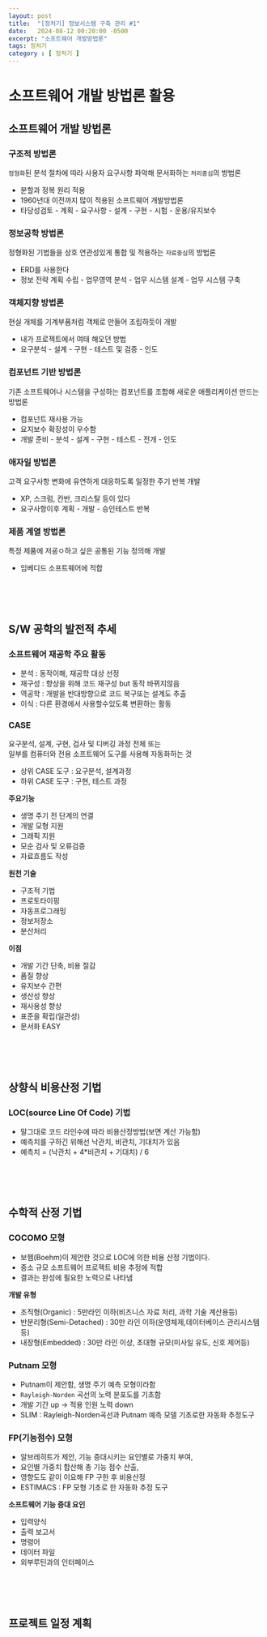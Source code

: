```yaml
---
layout: post
title:  "[정처기] 정보시스템 구축 관리 #1"
date:   2024-08-12 00:20:00 -0500
excerpt: "소프트웨어 개발방법론"
tags: 정처기
category : [ 정처기 ]
---
```


# 소프트웨어 개발 방법론 활용

## 소프트웨어 개발 방법론

### 구조적 방법론


`정형화`된 분석 절차에 따라 사용자 요구사항 파악해 문서화하는 `처리중심`의 방법론


+ 분할과 정복 원리 적용
+ 1960년대 이전까지 많이 적용된 소프트웨어 개발방법론
+ 타당성검토 - 계획 - 요구사항 - 설계 - 구현 - 시험 - 운용/유지보수

### 정보공학 방법론

정형화된 기법들을 상호 연관성있게 통합 및 적용하는 `자료중심`의 방법론

+ ERD를 사용한다
+ 정보 전략 계획 수립 - 업무영역 분석 - 업무 시스템 설계 - 업무 시스템 구축

### 객체지향 방법론

현실 개체를 기계부품처럼 객체로 만들어 조립하듯이 개발

+ 내가 프로젝트에서 여태 해오던 방법
+ 요구분석 - 설계 - 구현 - 테스트 및 검증 - 인도

### 컴포넌트 기반 방법론

기존 소프트웨어나 시스템을 구성하는 컴포넌트를 조합해 새로운 애플리케이션 만드는 방법론

+ 컴포넌트 재사용 가능
+ 요지보수 확장성이 우수함
+ 개발 준비 - 분석 - 설계 - 구현 - 테스트 - 전개 - 인도

### 애자일 방법론

고객 요구사항 변화에 유연하게 대응하도록 일정한 주기 반복 개발

+ XP, 스크럼, 칸반, 크리스탈 등이 있다
+ 요구사항이후 계획 - 개발 - 승인테스트 반복

### 제품 계열 방법론

특정 제품에 저굥ㅇ하고 싶은 공통된 기능 정의해 개발

+ 임베디드 소프트웨어에 적합

<BR>
<BR>
<BR>



## S/W 공학의 발전적 추세

### 소프트웨어 재공학 주요 활동

+ 분석 : 동작이해, 재공학 대상 선정
+ 재구성 : 향상을 위해 코드 재구성 but 동작 바뀌지않음
+ 역공학 : 개발을 반대방향으로 코드 복구또는 설계도 추출
+ 이식 : 다른 환경에서 사용할수있도록 변환하는 활동

### CASE

요구분석, 설계, 구현, 검사 및 디버깅 과정 전체 또는  
일부를 컴퓨터와 전용 소프트웨어 도구를 사용해 자동화하는 것

+ 상위 CASE 도구 : 요구분석, 설계과정
+ 하위 CASE 도구 : 구현, 테스트 과정

**주요기능**  
+ 생명 주기 전 단계의 연결
+ 개발 모형 지원
+ 그래픽 지원
+ 모순 검사 및 오류검증
+ 자료흐름도 작성

**원천 기술**  
+ 구조적 기법
+ 프로토타이핑
+ 자동프로그래밍
+ 정보저장소
+ 분산처리

**이점**  
+ 개발 기간 단축, 비용 절감
+ 품질 향상
+ 유지보수 간편
+ 생산성 향상
+ 재사용성 향상
+ 표준을 확립(일관성)
+ 문서화 EASY


<BR>
<BR>
<BR>

## 상향식 비용산정 기법

### LOC(source Line Of Code) 기법

+ 말그대로 코드 라인수에 따라 비용산정방법(보면 계산 가능함)
+ 예측치를 구하긴 위해선 낙관치, 비관치, 기대치가 있음
+ 예측치 = (낙관치 + 4*비관치 + 기대치) / 6

<BR>
<BR>
<BR>

## 수학적 산정 기법

### COCOMO 모형

+ 보헴(Boehm)이 제안한 것으로 LOC에 의한 비용 산정 기법이다.
+ 중소 규모 소프트웨어 프로젝트 비용 추정에 적합
+ 결과는 완성에 필요한 노력으로 나타냄

**개발 유형**  
+ 조직형(Organic) :  5만라인 이하(비즈니스 자료 처리, 과학 기술 계산용등)
+ 반분리형(Semi-Detached) : 30만 라인 이하(운영체제,데이터베이스 관리시스템등)
+ 내장형(Embedded) : 30만 라인 이상, 초대형 규모(미사일 유도, 신호 제어등)

### Putnam 모형

+ Putnam이 제안함, 생명 주기 예측 모형이라함
+ `Rayleigh-Norden` 곡선의 노력 분포도를 기초함
+ 개발 기간 up -> 적용 인원 노력 down
+ SLIM : Rayleigh-Norden곡선과 Putnam 예측 모델 기초로한 자동화 추정도구

### FP(기능점수) 모형

+ 알브레히트가 제안, 기능 증대시키는 요인별로 가중치 부여,
+ 요인별 가중치 합산해 총 기능 점수 산출,
+ 영향도도 같이 이요해 FP 구한 후 비용산정
+ ESTIMACS : FP 모형 기초로 한 자동화 추정 도구

**소프트웨어 기능 증대 요인**  
+ 입력양식
+ 출력 보고서
+ 명령어
+ 데이터 파일
+ 외부루틴과의 인터페이스

<BR>
<BR>
<BR>

## 프로젝트 일정 계획